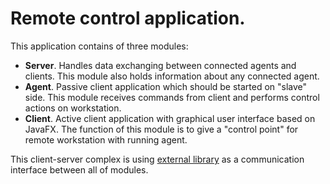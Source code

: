 # Remote control application.
This application contains of three modules:
<ul>
<li><b>Server</b>. Handles data exchanging between connected agents and clients. 
This module also holds information about any connected agent.</li>
<li><b>Agent</b>. Passive client application which should be started on "slave" side. This module receives commands from client
and performs control actions on workstation. </li>
<li><b>Client</b>. Active client application with graphical user interface based on JavaFX. The function of this module is to give a
"control point" for remote workstation with running agent.</li>
</ul>

This client-server complex is using <a href="https://github.com/ev-koslov/data-exchanging-module">external library</a> as a communication
interface between all of modules.
